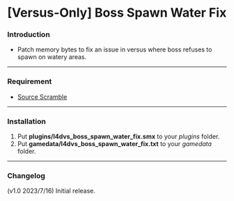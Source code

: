 # [Versus-Only] Boss Spawn Water Fix

### Introduction
- Patch memory bytes to fix an issue in versus where boss refuses to spawn on watery areas.

<hr>

### Requirement
- [Source Scramble](https://forums.alliedmods.net/showthread.php?t=317175)

<hr>

### Installation
1. Put **plugins/l4dvs_boss_spawn_water_fix.smx** to your _plugins_ folder.
2. Put **gamedata/l4dvs_boss_spawn_water_fix.txt** to your _gamedata_ folder.

<hr>

### Changelog
(v1.0 2023/7/16) Initial release.
